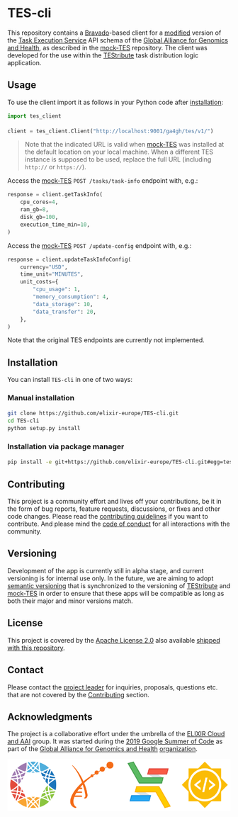 # TES-cli

This repository contains a [Bravado]-based client for a [modified] version of
the [Task Execution Service] API schema of the [Global Alliance for Genomics and
Health], as described in the [mock-TES] repository. The client was developed for
the use within the [TEStribute] task distribution logic application.

## Usage

To use the client import it as follows in your Python code after
[installation](#Installation):

```py
import tes_client

client = tes_client.Client("http://localhost:9001/ga4gh/tes/v1/")
```

> Note that the indicated URL is valid when [mock-TES] was installed at the
> default location on your local machine. When a different TES instance is
> supposed to be used, replace the full URL (including `http://` or `https://`).

Access the [mock-TES] `POST /tasks/task-info` endpoint with, e.g.:

```py
response = client.getTaskInfo(
    cpu_cores=4,
    ram_gb=8,
    disk_gb=100,
    execution_time_min=10,
)
```

Access the [mock-TES] `POST /update-config` endpoint with, e.g.:

```py
response = client.updateTaskInfoConfig(
    currency="USD",
    time_unit="MINUTES",
    unit_costs={
        "cpu_usage": 1,
        "memory_consumption": 4,
        "data_storage": 10,
        "data_transfer": 20,
    },
)
```

Note that the original TES endpoints are currently not implemented.

## Installation

You can install `TES-cli` in one of two ways:

### Manual installation

```bash
git clone https://github.com/elixir-europe/TES-cli.git
cd TES-cli
python setup.py install
```

### Installation via package manager

```bash
pip install -e git+https://github.com/elixir-europe/TES-cli.git#egg=tes_client
```

## Contributing

This project is a community effort and lives off your contributions, be it in
the form of bug reports, feature requests, discussions, or fixes and other code
changes. Please read the [contributing guidelines] if you want to contribute.
And please mind the [code of conduct] for all interactions with the community.

## Versioning

Development of the app is currently still in alpha stage, and current versioning
is for internal use only. In the future, we are aiming to adopt [semantic
versioning] that is synchronized to the versioning of [TEStribute] and
[mock-TES] in order to ensure that these apps will be compatible as long as both
their major and minor versions match.

## License

This project is covered by the [Apache License 2.0] also available [shipped
with this repository](LICENSE).

## Contact

Please contact the [project leader](mailto:alexander.kanitz@sib.swiss) for
inquiries, proposals, questions etc. that are not covered by the
[Contributing](#Contributing) section.

## Acknowledgments

The project is a collaborative effort under the umbrella of the [ELIXIR Cloud
and AAI] group. It was started during the [2019 Google Summer of Code] as part
of the [Global Alliance for Genomics and Health] [organization].

![logo banner]

[Apache License 2.0]: <https://www.apache.org/licenses/LICENSE-2.0>
[2019 Google Summer of Code]: <https://summerofcode.withgoogle.com/projects/#6613336345542656>
[Bravado]: <https://github.com/Yelp/bravado>
[contributing guidelines]: CONTRIBUTING.md
[code of conduct]: CODE_OF_CONDUCT.md
[ELIXIR Cloud and AAI]: <https://elixir-europe.github.io/cloud/>
[Global Alliance for Genomics and Health]: <https://www.ga4gh.org/>
[logo banner]: logos/logo-banner.svg
[mock-TES]: <https://github.com/elixir-europe/mock-TES>
[modified]: <https://github.com/elixir-europe/mock-TES/blob/master/mock_tes/specs/schema.task_execution_service.d55bf88.openapi.modified.yaml>
[organization]: <https://summerofcode.withgoogle.com/organizations/6643588285333504/>
[semantic versioning]: <https://semver.org/>
[Task Execution Service]: <https://github.com/ga4gh/task-execution-schemas>
[TEStribute]: <https://github.com/elixir-europe/TEStribute>
